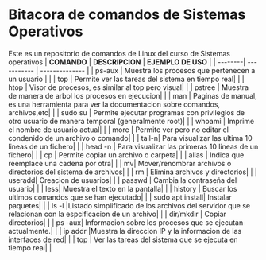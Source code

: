 # Bitacora de comandos de Sistemas Operativos
Este es un repositorio de comandos de Linux del curso de Sistemas operativos
| **COMANDO** | **DESCRIPCION** | **EJEMPLO DE USO** |
| --------| ----------- | -------------- |
| ps-aux | Muestra los procesos que pertenecen a un usuario  | |
| top  | Permite ver las tareas del sistema en tiempo real| |
| htop  |  Visor de procesos, es similar al top pero visual| |
| pstree | Muestra de manera de arbol los procesos en ejecucion| |
| man | Paginas de manual, es una herramienta para ver la documentacion sobre comandos, archivos,etc| |
| sudo su | Permite ejecutar programas con privilegios de otro usuario de manera temporal (generalmente root)| |
| whoami | Imprime el nombre de usuario actual| |
| more | Permite ver pero no editar el condenido de un archivo o comando| |
| tail-n| Para visualizar las ultima 10 lineas de un fichero| |
| head -n | Para visualizar las primeras 10 lineas de un fichero| |
| cp | Permite copiar un archivo o carpeta| |
| alias | Indica que reemplace una cadena por otra| |
| mv| Mover/renombrar archivos o directorios del sistema de archivos| |
| rm | Elimina archivos y directorios| |
| useradd| Creacion de usuarios| |
| passwd | Cambia la contraseña del usuario| |
| less| Muestra el texto en la pantalla| |
| history | Buscar los ultimos comandos que se han ejecutado| |
| sudo apt install| Instalar paquetes| |
| ls -l |Listado simplificado de los archivos del servidor que se relacionan con la espcificacion de un archivo| |
| dir/mkdir | Copiar directorios| |
| ps -aux| Informacion sobre los procesos que se ejecutan actualmente.| |
| ip addr |Muestra la direccion IP y la informacion de las interfaces de red| |
| top | Ver las tareas del sistema que se ejecuta en tiempo real| |
